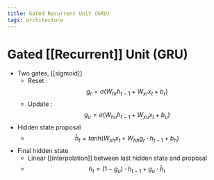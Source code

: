 ```yaml
---
title: Gated Recurrent Unit (GRU)
tags: architecture
---
```


# Gated [[Recurrent]] Unit (GRU)
- Two gates, [[sigmoid]]
	- Reset : $$g_r = \sigma(W_{hr}h_{t-1} + W_{xr}x_t + b_r)$$
	- Update :  $$g_u = \sigma(W_{hu}h_{t-1} + W_{xu}x_t + b_u)$$
- Hidden state proposal
	- $$\hat h_t = tanh(W_{xh}x_t + W_{hh}g_r\cdot h_{t-1} + b_h)$$
- Final hidden state
	- Linear [[interpolation]] between last hidden state and proposal
	- $$h_t = (1-g_u)\cdot h_{t-1} + g_u \cdot \hat h_t$$






